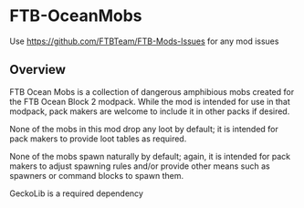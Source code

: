 # FTB-OceanMobs

Use https://github.com/FTBTeam/FTB-Mods-Issues for any mod issues

## Overview

FTB Ocean Mobs is a collection of dangerous amphibious mobs created for the FTB Ocean Block 2 modpack. While the mod is intended for use in that modpack, pack makers are welcome to include it in other packs if desired.

None of the mobs in this mod drop any loot by default; it is intended for pack makers to provide loot tables as required.

None of the mobs spawn naturally by default; again, it is intended for pack makers to adjust spawning rules and/or provide other means such as spawners or command blocks to spawn them.

GeckoLib is a required dependency